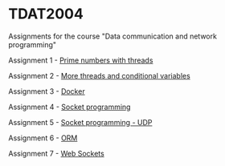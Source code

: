 # TDAT2004
Assignments for the course "Data communication and network programming"

Assignment 1 - [Prime numbers with threads](/assignment_1/main.cpp)

Assignment 2 - [More threads and conditional variables](/assignment_2/main.cpp)

Assignment 3 - [Docker](/assignment_3)

Assignment 4 - [Socket programming](/assignment_4)

Assignment 5 - [Socket programming - UDP](/assignment_5)

Assignment 6 - [ORM](/assignment_6)

Assignment 7 - [Web Sockets](/assignment_7)